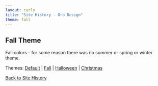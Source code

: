 ```yaml
---
layout: curly
title: "Site History - Orb Design"
theme: fall
---
```


## Fall Theme

Fall colors - for some reason there was no summer or spring or winter theme.

Themes: 
[Default](/about/orbs.html) | 
[Fall](/about/orbs-fall.html) |
[Halloween](/about/orbs-halloween.html) |
[Christmas](/about/orbs-christmas.html)

[Back to Site History](/about/history.html)